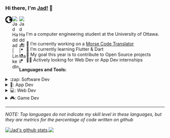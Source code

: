 ### Hi there, I'm [Jad!](https://jadhaddad.com) 👋
<a target="_blank" rel="noopener noreferrer" href="https://jadhaddad.com">
    <img align="left" alt="jadhaddad.com" width="22px" src="https://raw.githubusercontent.com/iconic/open-iconic/master/svg/globe.svg" />
</a>
<a target="_blank" rel="noopener noreferrer" href="https://www.linkedin.com/in/jadhaddad01/">
    <img align="left" alt="Jad Haddad | LinkedIn" width="22px" src="https://cdn.jsdelivr.net/npm/simple-icons@v3/icons/linkedin.svg" />
</a>
<a target="_blank" rel="noopener noreferrer" href="https://jadhaddad.com/#contact">
    <img align="left" alt="Jad Haddad | Mail" width="22px" src="https://cdn.jsdelivr.net/npm/simple-icons@3.6.0/icons/gmail.svg" />
</a>

<br />
<br />

I'm a computer engineering student at the University of Ottawa.

- 🔭 I’m currently working on a [Morse Code Translator](https://github.com/jadhaddad01/MorseCodeTranslation)
- 🌱 I’m currently learning Flutter & Dart
- 🥅 My goal this year is to contribute to Open Source projects
- 👨‍💻 Actively looking for Web Dev or App Dev internships

**Languages and Tools:**  
<details>
  <summary>:zap: Software Dev</summary>
    <a target="_blank" rel="noopener noreferrer" href="https://www.python.org/">
        <img align="left" alt="Visual Studio Code" width="26px" src="https://raw.githubusercontent.com/github/explore/80688e429a7d4ef2fca1e82350fe8e3517d3494d/topics/python/python.png" />
    </a>
    <a target="_blank" rel="noopener noreferrer" href="https://www.oracle.com/java/">
        <img align="left" alt="Java" width="26px" src="https://image.flaticon.com/icons/svg/226/226777.svg" />
    </a>
    <a target="_blank" rel="noopener noreferrer" href="https://golang.org/">
        <img align="left" alt="Golang" width="26px" src="https://raw.githubusercontent.com/github/explore/80688e429a7d4ef2fca1e82350fe8e3517d3494d/topics/go/go.png" />
    </a>
    <a target="_blank" rel="noopener noreferrer" href="https://racket-lang.org/">
        <img align="left" alt="Racket" width="26px" src="https://raw.githubusercontent.com/github/explore/80688e429a7d4ef2fca1e82350fe8e3517d3494d/topics/racket/racket.png" />
    </a>
    <a target="_blank" rel="noopener noreferrer" href="https://www.swi-prolog.org/">
        <img align="left" alt="Prolog" width="26px" src="https://avatars0.githubusercontent.com/u/6884283?s=200&v=4" />
    </a>
    <br />
    <br />
    <a target="_blank" rel="noopener noreferrer" href="https://code.visualstudio.com/">
        <img align="left" alt="Visual Studio Code" width="26px" src="https://raw.githubusercontent.com/github/explore/80688e429a7d4ef2fca1e82350fe8e3517d3494d/topics/visual-studio-code/visual-studio-code.png" />
    </a>
    <a target="_blank" rel="noopener noreferrer" href="https://www.eclipse.org/">
        <img align="left" alt="Eclipse" width="26px" src="https://icons.iconarchive.com/icons/papirus-team/papirus-apps/128/eclipse-icon.png" />
    </a>
    <a target="_blank" rel="noopener noreferrer" href="https://www.sublimetext.com/">
        <img align="left" alt="Sublime" width="26px" src="https://cdn.jsdelivr.net/npm/simple-icons@3.6.0/icons/sublimetext.svg" />
    </a>
    <br />
    <br />
    <a target="_blank" rel="noopener noreferrer" href="https://git-scm.com/">
        <img align="left" alt="Git" width="26px" src="https://raw.githubusercontent.com/github/explore/80688e429a7d4ef2fca1e82350fe8e3517d3494d/topics/git/git.png" />
    </a>
    <a target="_blank" rel="noopener noreferrer" href="https://github.com/">
        <img align="left" alt="GitHub" width="26px" src="https://raw.githubusercontent.com/github/explore/78df643247d429f6cc873026c0622819ad797942/topics/github/github.png" />
    </a>
    <a target="_blank" rel="noopener noreferrer" href="https://getfedora.org/">
        <img align="left" alt="Terminal" width="26px" src="https://raw.githubusercontent.com/github/explore/80688e429a7d4ef2fca1e82350fe8e3517d3494d/topics/terminal/terminal.png" />
    </a>
</details>
<details>
  <summary>📱: App Dev</summary>

</details>
<details>
  <summary>💻: Web Dev</summary>

</details>
<details>
  <summary>🎮: Game Dev</summary>

</details>

---

*NOTE: Top languages do not indicate my skill level in these languages, but they are metrics for the percentage of code written on github*

<a href="https://github.com/jadhaddad01?tab=repositories">
  <img align="center" src="https://github-readme-stats.vercel.app/api?username=jadhaddad01&show_icons=true&include_all_commits=true" alt="Jad's github stats" />
</a>
<a href="https://github.com/jadhaddad01?tab=repositories">
  <!-- Change the `github-readme-stats.anuraghazra1.vercel.app` to `github-readme-stats.vercel.app`  -->
  <img align="center" src="https://github-readme-stats.vercel.app/api/top-langs/?username=jadhaddad01&layout=compact" />
</a>